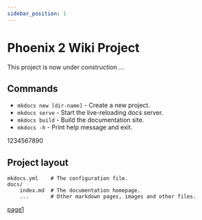 ```yaml
---
sidebar_position: 1
---
```


# Phoenix 2 Wiki Project

This project is now under construction ...

## Commands

* `mkdocs new [dir-name]` - Create a new project.
* `mkdocs serve` - Start the live-reloading docs server.
* `mkdocs build` - Build the documentation site.
* `mkdocs -h` - Print help message and exit.

1234567890

## Project layout

    mkdocs.yml    # The configuration file.
    docs/
        index.md  # The documentation homepage.
        ...       # Other markdown pages, images and other files.

[page1](page1.md)
